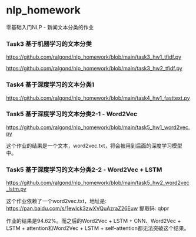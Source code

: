 # nlp_homework
零基础入门NLP - 新闻文本分类的作业

### Task3 基于机器学习的文本分类

https://github.com/ralgond/nlp_homework/blob/main/task3_hw1_tfidf.py

https://github.com/ralgond/nlp_homework/blob/main/task3_hw2_tfidf.py

### Task4 基于深度学习的文本分类1

https://github.com/ralgond/nlp_homework/blob/main/task4_hw1_fasttext.py

### Task5 基于深度学习的文本分类2-1 - Word2Vec

https://github.com/ralgond/nlp_homework/blob/main/task5_hw1_word2vec.py

这个作业的结果是一个文本，word2vec.txt，将会被用到后面的深度学习模型中。

### Task5 基于深度学习的文本分类2-2 - Word2Vec + LSTM

https://github.com/ralgond/nlp_homework/blob/main/task5_hw2_word2vec_lstm.py

这个作业依赖了一个word2vec.txt，地址是: https://pan.baidu.com/s/1ewlck3zwXVQuAzraZ26Euw 提取码: qbpr

作业的结果是94.62%。而之后的Word2Vec + LSTM + CNN、Word2Vec + LSTM + attention和Word2Vec + LSTM + self-attention都无法突破这个结果。
